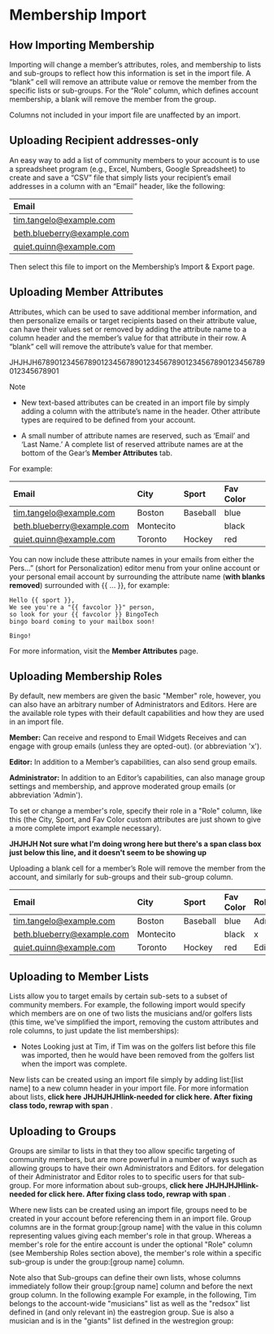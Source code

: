 # Membership Import

## How Importing Membership
<span id="gv-how-importing-impacts"></span>

Importing will change a member’s attributes, roles, and membership
to lists and sub-groups to reflect how this information is set in
the import file.  A “blank” cell will remove an attribute value or
remove the member from the specific lists or sub-groups.  For the
“Role” column, which defines account membership, a blank will
remove the member from the group.

Columns not included in your import file are unaffected by an import.

## Uploading Recipient addresses-only
<span id="gv-uploading-recipient-addresses"></span>

An easy way to add a list of community members to your account is to
use a spreadsheet program (e.g., Excel, Numbers, Google Spreadsheet) to
create and save a “CSV” file that simply lists your recipient’s email
addresses in a column with an “Email” header, like the following: 

| Email                       |
|:----------------------------|
|tim.tangelo@example.com      |
|beth.blueberry@example.com   |
|quiet.quinn@example.com      |

Then select this file to import on the Membership’s Import & Export
page.

## Uploading Member Attributes
<div id="gv-uploading-member-attributes"></div>

Attributes, which can be used to save additional member information,
and then personalize emails or target recipients based on their
attribute value, can have their values set or removed by adding the
attribute name to a column header and the member’s value for that
attribute in their row. A “blank” cell will remove the attribute’s
value for that member.

JHJHJH678901234567890123456789012345678901234567890123456789012345678901

Note

* New text-based attributes can be created in an import file by simply
adding a column with the attribute’s name in the header.  Other
attribute types are required to be defined from your account.

* A small number of attribute names are reserved, such as ‘Email’ and
‘Last Name.’  A complete list of reserved attribute names are at the
bottom of the Gear’s **Member Attributes** tab.

For example:

| Email                       | City       | Sport      | Fav Color    |
|:----------------------------|:-----------|:-----------|:-------------|
|tim.tangelo@example.com      | Boston     | Baseball   | blue         |
|beth.blueberry@example.com   | Montecito  |            | black        |
|quiet.quinn@example.com      | Toronto    | Hockey     | red          |


You can now include these attribute names in your emails from either the
Pers…” (short for Personalization) editor menu from your online account
or your personal email account by surrounding the attribute name (**with
blanks removed**) surrounded with {{ ... }}, for example:

    Hello {{ sport }},
    We see you're a "{{ favcolor }}" person,
    so look for your {{ favcolor }} BingoTech
    bingo board coming to your mailbox soon!

    Bingo!

For more information, visit the **Member Attributes** page.

<span class="sub g4s">

## Uploading Membership Roles
<span id="gv-uploading-membership-roles"></span>

By default, new members are given the basic "Member" role, however, you
can also have an arbitrary number of Administrators and Editors.  Here
are the available role types with their default capabilities and how
they are used in an import file.

**Member:** Can receive and respond to Email Widgets Receives and can
engage with group emails (unless they are opted-out). (or abbreviation
'x').

**Editor:** In addition to a Member’s capabilities, can also send group
emails.

**Administrator:** In addition to an Editor’s capabilities, can
also manage group settings and membership, and approve moderated group
emails (or abbreviation 'Admin').
 
To set or change a member's role, specify their role in a "Role"
column, like this (the City, Sport, and Fav Color custom attributes are
just shown to give a more complete import example necessary).  
 
**JHJHJH Not sure what I'm doing wrong here but there's a span class
box just below this line, and it doesn't seem to be showing up**

<span class="box">
Uploading a blank cell for a member’s Role will remove the member from
the account, and similarly for sub-groups and their sub-group column.
</span>
 
</span> <!-- sub g4s -->

| Email                     | City      | Sport     | Fav Color | Role  |
|:--------------------------|:----------|:----------|:----------|:------|
|tim.tangelo@example.com    | Boston    | Baseball  | blue      | Admin |
|beth.blueberry@example.com | Montecito |           | black     |   x   |
|quiet.quinn@example.com    | Toronto   | Hockey    | red       | Editor|

## Uploading to Member Lists
<div id="gv-uploading-to-member-lists"></div>

Lists allow you to target emails by certain sub-sets to a subset of
community members. For example, the following import would specify
which members are on one of two lists the musicians and/or golfers
lists (this time, we've simplified the import, removing the custom
attributes and role columns, to just update the list memberships):

* Notes
Looking just at Tim, if Tim was on the golfers list before this file
was imported, then he would have been removed from the golfers list
when the import was complete.

New lists can be created using an import file simply by adding
list:[list name] to a new column header in your import file.
For more information about lists, **click here**
**JHJHJHJHlink-needed for click here. After fixing class todo, rewrap with span**
.

## Uploading to Groups
<div id="gv-uploading-to-groups"></div>

Groups are similar to lists in that they too allow specific
targeting of community members, but are more powerful in a number
of ways such as allowing groups to have their own Administrators
and Editors.  for delegation of their Administrator and Editor
roles to to specific users for that sub-group.  For more information
about sub-groups, **click here**
**JHJHJHJHlink-needed for click here. After fixing class todo, rewrap with span**
.

Where new lists can be created using an import file, groups need
to be created in your account before referencing them in an import
file.  Group columns are in the format group:[group name] with the
value in this column representing values giving each member's role
in that group.  Whereas a member's role for the entire account is
under the optional "Role" column (see Membership Roles section
above), the member's role within a specific sub-group is under the
group:[group name] column.

Note also that Sub-groups can define their own lists, whose columns
immediately follow their group:[group name] column and before the
next group column.  In the following example For example, in the
following, Tim belongs to the account-wide "musicians" list as well
as the "redsox" list defined in (and only relevant in) the
eastregion group. Sue is also a musician and is in the "giants"
list defined in the westregion group:

